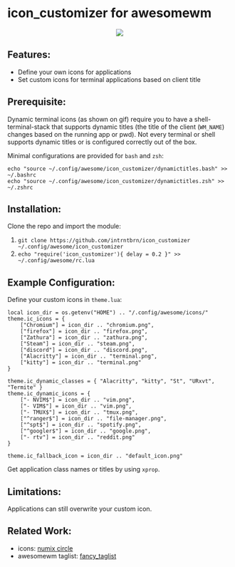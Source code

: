 icon_customizer for awesomewm
==================

<p align="center">
  <img src="https://user-images.githubusercontent.com/1234183/123868520-193cba80-d930-11eb-8996-26541bca9c22.gif">
</p>

Features:
------------
- Define your own icons for applications
- Set custom icons for terminal applications based on client title

Prerequisite:
------------
Dynamic terminal icons (as shown on gif) require you to have a shell-terminal-stack that supports dynamic titles (the title of the client (`WM_NAME`) changes based on the running app or pwd).
Not every terminal or shell supports dynamic titles or is configured correctly out of the box.

Minimal configurations are provided for `bash` and `zsh`:

```
echo "source ~/.config/awesome/icon_customizer/dynamictitles.bash" >> ~/.bashrc
echo "source ~/.config/awesome/icon_customizer/dynamictitles.zsh" >> ~/.zshrc
```


Installation:
------------

Clone the repo and import the module:

1. `git clone https://github.com/intrntbrn/icon_customizer ~/.config/awesome/icon_customizer`
1. `echo "require('icon_customizer'){ delay = 0.2 }" >> ~/.config/awesome/rc.lua`

Example Configuration: 
------------
Define your custom icons in `theme.lua`:
```
local icon_dir = os.getenv("HOME") .. "/.config/awesome/icons/"
theme.ic_icons = {
	["Chromium"] = icon_dir .. "chromium.png",
	["firefox"] = icon_dir .. "firefox.png",
	["Zathura"] = icon_dir .. "zathura.png",
	["Steam"] = icon_dir .. "steam.png",
	["discord"] = icon_dir .. "discord.png",
	["Alacritty"] = icon_dir .. "terminal.png",
	["kitty"] = icon_dir .. "terminal.png"
}

theme.ic_dynamic_classes = { "Alacritty", "kitty", "St", "URxvt", "Termite" }
theme.ic_dynamic_icons = {
	["- NVIM$"] = icon_dir .. "vim.png",
	["- VIM$"] = icon_dir .. "vim.png",
	["- TMUX$"] = icon_dir .. "tmux.png",
	["^ranger$"] = icon_dir .. "file-manager.png",
	["^spt$"] = icon_dir .. "spotify.png",
	["^googler$"] = icon_dir .. "google.png",
	["- rtv"] = icon_dir .. "reddit.png"
}

theme.ic_fallback_icon = icon_dir .. "default_icon.png"

```

Get application class names or titles by using `xprop`.

Limitations:
------------
Applications can still overwrite your custom icon.

Related Work:
------------

* icons: [numix circle](https://github.com/numixproject/numix-icon-theme-circle)
* awesomewm taglist: [fancy_taglist](https://gist.github.com/intrntbrn/08af1058d887f4d10a464c6f272ceafa)
